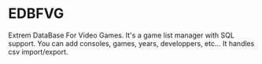 EDBFVG
======

Extrem DataBase For Video Games. It's a game list manager with SQL support. You can add consoles, games, years, developpers, etc... It handles csv import/export.
